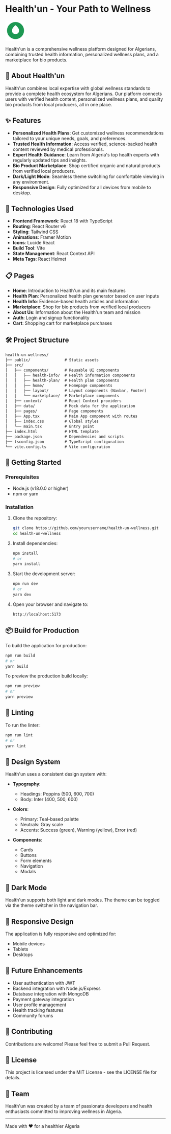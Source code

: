 # Health'un - Your Path to Wellness

![Health'un Logo](public/favicon.svg)

Health'un is a comprehensive wellness platform designed for Algerians, combining trusted health information, personalized wellness plans, and a marketplace for bio products.

## 🌿 About Health'un

Health'un combines local expertise with global wellness standards to provide a complete health ecosystem for Algerians. Our platform connects users with verified health content, personalized wellness plans, and quality bio products from local producers, all in one place.

## ✨ Features

- **Personalized Health Plans**: Get customized wellness recommendations tailored to your unique needs, goals, and preferences.
- **Trusted Health Information**: Access verified, science-backed health content reviewed by medical professionals.
- **Expert Health Guidance**: Learn from Algeria's top health experts with regularly updated tips and insights.
- **Bio Product Marketplace**: Shop certified organic and natural products from verified local producers.
- **Dark/Light Mode**: Seamless theme switching for comfortable viewing in any environment.
- **Responsive Design**: Fully optimized for all devices from mobile to desktop.

## 🚀 Technologies Used

- **Frontend Framework**: React 18 with TypeScript
- **Routing**: React Router v6
- **Styling**: Tailwind CSS
- **Animations**: Framer Motion
- **Icons**: Lucide React
- **Build Tool**: Vite
- **State Management**: React Context API
- **Meta Tags**: React Helmet

## 📋 Pages

- **Home**: Introduction to Health'un and its main features
- **Health Plan**: Personalized health plan generator based on user inputs
- **Health Info**: Evidence-based health articles and information
- **Marketplace**: Shop for bio products from verified local producers
- **About Us**: Information about the Health'un team and mission
- **Auth**: Login and signup functionality
- **Cart**: Shopping cart for marketplace purchases

## 🛠️ Project Structure

```
health-un-wellness/
├── public/               # Static assets
├── src/
│   ├── components/       # Reusable UI components
│   │   ├── health-info/  # Health information components
│   │   ├── health-plan/  # Health plan components
│   │   ├── home/         # Homepage components
│   │   ├── layout/       # Layout components (Navbar, Footer)
│   │   └── marketplace/  # Marketplace components
│   ├── context/          # React Context providers
│   ├── data/             # Mock data for the application
│   ├── pages/            # Page components
│   ├── App.tsx           # Main App component with routes
│   ├── index.css         # Global styles
│   └── main.tsx          # Entry point
├── index.html            # HTML template
├── package.json          # Dependencies and scripts
├── tsconfig.json         # TypeScript configuration
└── vite.config.ts        # Vite configuration
```

## 🚀 Getting Started

### Prerequisites

- Node.js (v18.0.0 or higher)
- npm or yarn

### Installation

1. Clone the repository:
   ```bash
   git clone https://github.com/yourusername/health-un-wellness.git
   cd health-un-wellness
   ```

2. Install dependencies:
   ```bash
   npm install
   # or
   yarn install
   ```

3. Start the development server:
   ```bash
   npm run dev
   # or
   yarn dev
   ```

4. Open your browser and navigate to:
   ```
   http://localhost:5173
   ```

## 📦 Build for Production

To build the application for production:

```bash
npm run build
# or
yarn build
```

To preview the production build locally:

```bash
npm run preview
# or
yarn preview
```

## 🧪 Linting

To run the linter:

```bash
npm run lint
# or
yarn lint
```

## 🎨 Design System

Health'un uses a consistent design system with:

- **Typography**: 
  - Headings: Poppins (500, 600, 700)
  - Body: Inter (400, 500, 600)
  
- **Colors**:
  - Primary: Teal-based palette
  - Neutrals: Gray scale
  - Accents: Success (green), Warning (yellow), Error (red)

- **Components**:
  - Cards
  - Buttons
  - Form elements
  - Navigation
  - Modals

## 🌙 Dark Mode

Health'un supports both light and dark modes. The theme can be toggled via the theme switcher in the navigation bar.

## 📱 Responsive Design

The application is fully responsive and optimized for:
- Mobile devices
- Tablets
- Desktops

## 🔮 Future Enhancements

- User authentication with JWT
- Backend integration with Node.js/Express
- Database integration with MongoDB
- Payment gateway integration
- User profile management
- Health tracking features
- Community forums

## 🤝 Contributing

Contributions are welcome! Please feel free to submit a Pull Request.

## 📄 License

This project is licensed under the MIT License - see the LICENSE file for details.

## 👥 Team

Health'un was created by a team of passionate developers and health enthusiasts committed to improving wellness in Algeria.

---

Made with ❤️ for a healthier Algeria
